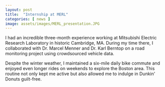 ```yaml
---
layout: post
title:  "Internship at MERL"
categories: [ news ]
image: assets/images/MERL_presentation.JPG
---
```


I had an incredible three-month experience working at Mitsubishi Electric Research Laboratory in historic Cambridge, MA. During my time there, I collaborated with Dr. Marcel Menner and Dr. Karl Berntop on a road monitoring project using crowdsourced vehicle data.

Despite the winter weather, I maintained a six-mile daily bike commute and enjoyed even longer rides on weekends to explore the Boston area. This routine not only kept me active but also allowed me to indulge in Dunkin' Donuts guilt-free.